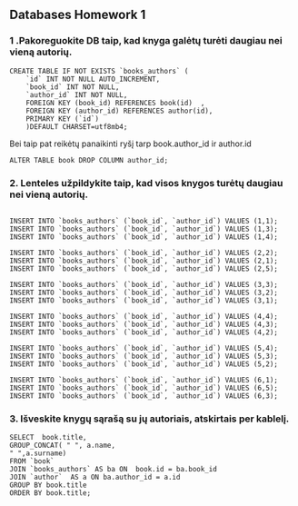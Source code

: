 
## Databases Homework 1

### 1 .Pakoreguokite DB taip, kad knyga galėtų turėti daugiau nei vieną autorių.

```
CREATE TABLE IF NOT EXISTS `books_authors` ( 
	`id` INT NOT NULL AUTO_INCREMENT, 
	`book_id` INT NOT NULL, 
	`author_id` INT NOT NULL, 
	FOREIGN KEY (book_id) REFERENCES book(id)  , 
	FOREIGN KEY (author_id) REFERENCES author(id),
	PRIMARY KEY (`id`)
	)DEFAULT CHARSET=utf8mb4;

```
Bei taip pat reikėtų panaikinti ryšį tarp book.author_id ir author.id 
```
ALTER TABLE book DROP COLUMN author_id;
```

### 2. Lenteles užpildykite taip, kad visos knygos turėtų daugiau nei vieną autorių.

```

INSERT INTO `books_authors` (`book_id`, `author_id`) VALUES (1,1); 
INSERT INTO `books_authors` (`book_id`, `author_id`) VALUES (1,3); 
INSERT INTO `books_authors` (`book_id`, `author_id`) VALUES (1,4); 

INSERT INTO `books_authors` (`book_id`, `author_id`) VALUES (2,2); 
INSERT INTO `books_authors` (`book_id`, `author_id`) VALUES (2,1); 
INSERT INTO `books_authors` (`book_id`, `author_id`) VALUES (2,5); 

INSERT INTO `books_authors` (`book_id`, `author_id`) VALUES (3,3); 
INSERT INTO `books_authors` (`book_id`, `author_id`) VALUES (3,2); 
INSERT INTO `books_authors` (`book_id`, `author_id`) VALUES (3,1); 

INSERT INTO `books_authors` (`book_id`, `author_id`) VALUES (4,4); 
INSERT INTO `books_authors` (`book_id`, `author_id`) VALUES (4,3); 
INSERT INTO `books_authors` (`book_id`, `author_id`) VALUES (4,2); 

INSERT INTO `books_authors` (`book_id`, `author_id`) VALUES (5,4); 
INSERT INTO `books_authors` (`book_id`, `author_id`) VALUES (5,3); 
INSERT INTO `books_authors` (`book_id`, `author_id`) VALUES (5,2); 

INSERT INTO `books_authors` (`book_id`, `author_id`) VALUES (6,1); 
INSERT INTO `books_authors` (`book_id`, `author_id`) VALUES (6,5); 
INSERT INTO `books_authors` (`book_id`, `author_id`) VALUES (6,3);
```

### 3. Išveskite knygų sąrašą su jų autoriais, atskirtais per kablelį.

```
SELECT  book.title,
GROUP_CONCAT( " ", a.name,
" ",a.surname)
FROM `book` 
JOIN `books_authors` AS ba ON  book.id = ba.book_id
JOIN `author`  AS a ON ba.author_id = a.id
GROUP BY book.title
ORDER BY book.title;
```